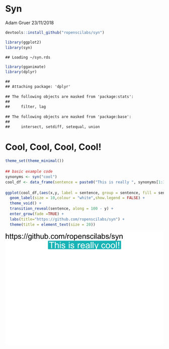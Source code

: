 Syn
================
Adam Gruer
23/11/2018

``` r
devtools::install_github("ropenscilabs/syn")
```

``` r
library(ggplot2)
library(syn)
```

    ## Loading ~/syn.rds

``` r
library(gganimate)
library(dplyr)
```

    ## 
    ## Attaching package: 'dplyr'

    ## The following objects are masked from 'package:stats':
    ## 
    ##     filter, lag

    ## The following objects are masked from 'package:base':
    ## 
    ##     intersect, setdiff, setequal, union

# Cool, Cool, Cool, Cool\!

``` r
theme_set(theme_minimal())

## basic example code
synonyms <- syn("cool") 
cool_df <- data_frame(sentence = paste0("This is really ", synonyms[1:10], "!"), x = factor("a"),  y = seq(100, 10, -10) )

ggplot(cool_df,(aes(x,y, label = sentence, group = sentence, fill = sentence))) +
  geom_label(size = 10,colour = "white",show.legend = FALSE) +
  theme_void() +
  transition_reveal(sentence, along = 100 - y) +
  enter_grow(fade =TRUE) +
  labs(title="https://github.com/ropenscilabs/syn") +
  theme(title = element_text(size = 20))
```

![](coolcoolcool_files/figure-gfm/cool-1.gif)<!-- -->
